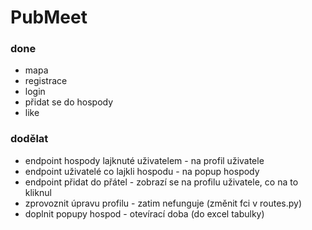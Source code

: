 # PubMeet
### done
- mapa
- registrace
- login
- přidat se do hospody
- like

### dodělat 
- endpoint hospody lajknuté uživatelem - na profil uživatele
- endpoint uživatelé co lajkli hospodu - na popup hospody
- endpoint přidat do přátel - zobrazí se na profilu uživatele, co na to kliknul
- zprovoznit úpravu profilu - zatim nefunguje (změnit fci v routes.py)
- doplnit popupy hospod - otevírací doba (do excel tabulky)
